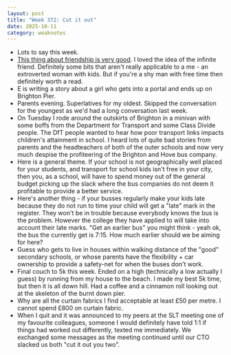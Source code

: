 ```yaml
---
layout: post
title: "Week 372: Cut it out"
date: 2025-10-11
category: weaknotes
---
```

* Lots to say this week.
* [This thing about friendship is very good](https://theshadowedarchive.substack.com/p/an-existential-guide-to-making-friends). I loved the idea of the infinite friend. Definitely some bits that aren't really applicable to a me - an extroverted woman with kids. But if you're a shy man with free time then definitely worth a read.
* E is writing a story about a girl who gets into a portal and ends up on Brighton Pier.
* Parents evening. Superlatives for my oldest. Skipped the conversation for the youngest as we'd had a long conversation last week. 
* On Tuesday I rode around the outskirts of Brighton in a minivan with some boffs from the Department for Transport and some Class Divide people. The DfT people wanted to hear how poor transport links impacts children's attainment in school. I heard lots of quite bad stories from parents and the headteachers of both of the outer schools and now very much despise the profiteering of the Brighton and Hove bus company. 
* Here is a general theme. If your school is not geographically well placed for your students, and transport for school kids isn't free in your city, then you, as a school, will have to spend money out of the general budget picking up the slack where the bus companies do not deem it profitable to provide a better service. 
* Here's another thing - if your busses regularly make your kids late because they do not run to time your child will get a "late" mark in the register. They won't be in trouble because everybody knows the bus is the problem. However the college they have applied to will take into account their late marks. "Get an earlier bus" you might think - yeah ok, the bus the currently get is 7:15. How much earlier should we be aiming for here?
* Guess who gets to live in houses within walking distance of the "good" secondary schools, or whose parents have the flexibility + car ownership to provide a safety-net for when the buses don't work.
* Final couch to 5k this week. Ended on a high (technically a low actually I guess) by running from my house to the beach. I made my best 5k time, but then it is all down hill. Had a coffee and a cinnamon roll looking out at the skeleton of the burnt down pier.
* Why are all the curtain fabrics I find acceptable at least £50 per metre. I cannot spend £800 on curtain fabric. 
* When I quit and it was announced to my peers at the SLT meeting one of my favourite colleagues, someone I would definitely have told 1:1 if things had worked out differently, texted me immediately. We exchanged some messages as the meeting continued until our CTO slacked us both "cut it out you two".
